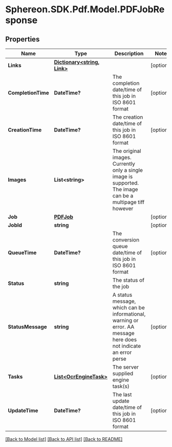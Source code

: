 # Sphereon.SDK.Pdf.Model.PDFJobResponse
## Properties

Name | Type | Description | Notes
------------ | ------------- | ------------- | -------------
**Links** | [**Dictionary&lt;string, Link&gt;**](Link.md) |  | [optional] 
**CompletionTime** | **DateTime?** | The completion date/time of this job in ISO 8601 format | [optional] 
**CreationTime** | **DateTime?** | The creation date/time of this job in ISO 8601 format | [optional] 
**Images** | **List&lt;string&gt;** | The original images. Currently only a single image is supported. The image can be a multipage tiff however | 
**Job** | [**PDFJob**](PDFJob.md) |  | [optional] 
**JobId** | **string** |  | [optional] 
**QueueTime** | **DateTime?** | The conversion queue date/time of this job in ISO 8601 format | [optional] 
**Status** | **string** | The status of the job | 
**StatusMessage** | **string** | A status message, which can be informational, warning or error. AA message here does not indicate an error perse | [optional] 
**Tasks** | [**List&lt;OcrEngineTask&gt;**](OcrEngineTask.md) | The server supplied engine task(s) | [optional] 
**UpdateTime** | **DateTime?** | The last update date/time of this job in ISO 8601 format | [optional] 

[[Back to Model list]](../README.md#documentation-for-models) [[Back to API list]](../README.md#documentation-for-api-endpoints) [[Back to README]](../README.md)

